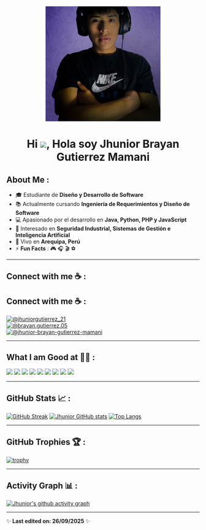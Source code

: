 <div align="center" width="50">
    <img alt="Jhunior" src="./assets/Jhunior.png" width="300"/>
</div>

<h1 align="center">Hi <img src="https://media.giphy.com/media/hvRJCLFzcasrR4ia7z/giphy.gif" width="35">, Hola soy Jhunior Brayan Gutierrez Mamani</h1>



## About Me :

- 🎓 Estudiante de **Diseño y Desarrollo de Software**  
- 📚 Actualmente cursando **Ingeniería de Requerimientos y Diseño de Software**  
- 💻 Apasionado por el desarrollo en **Java, Python, PHP y JavaScript**  
- 🌱 Interesado en **Seguridad Industrial, Sistemas de Gestión e Inteligencia Artificial**  
- 🏡 Vivo en **Arequipa, Perú**  
- ⚡ **Fun Facts** : 🎮 🎧 🎬 ⚽

---

## Connect with me ☕ :

## Connect with me ☕ :

[![@jhuniorgutierrez_21](https://img.icons8.com/fluency/48/000000/instagram-new.png "@jhuniorgutierrez_21")](https://www.instagram.com/jhuniorgutierrez_21/)  
[![@brayan.gutierrez.05](https://img.icons8.com/fluency/48/000000/facebook.png "@brayan.gutierrez.05")](https://www.facebook.com/brayan.gutierrez.05?locale=es_LA)  
[![@jhunior-brayan-gutierrez-mamani](https://img.icons8.com/fluency/48/000000/linkedin.png "@jhunior-brayan-gutierrez-mamani")](https://www.linkedin.com/in/jhunior-brayan-gutierrez-mamani/)


---

## What I am Good at 🧑‍💻 :

<img src="https://img.icons8.com/color/48/000000/html-5--v1.png"/> 
<img src="https://img.icons8.com/color/48/000000/css3.png"/> 
<img src="https://img.icons8.com/color/48/000000/javascript--v1.png"/> 
<img src="https://img.icons8.com/color/48/000000/java-coffee-cup-logo--v1.png"/> 
<img src="https://img.icons8.com/officel/48/000000/php-logo.png"/> 
<img src="https://img.icons8.com/color/48/000000/python--v1.png"/> 

<img src="https://img.icons8.com/color/48/000000/mysql-logo.png"/> 
<img src="https://img.icons8.com/color/48/000000/mongodb.png"/> 
<img src="https://img.icons8.com/color/48/000000/firebase.png"/> 

---

## GitHub Stats 📈 :

[![GitHub Streak](https://github-readme-streak-stats.herokuapp.com?user=jhuniorGutierrezm&theme=algolia&date_format=M%20j%5B%2C%20Y%5D)](https://git.io/streak-stats) 
[![Jhunior GitHub stats](https://github-readme-stats.vercel.app/api?username=jhuniorGutierrezm&theme=algolia)](https://github.com/jhuniorGutierrezm/github-readme-stats) 
[![Top Langs](https://github-readme-stats.vercel.app/api/top-langs/?username=jhuniorGutierrezm&theme=algolia)](https://github.com/jhuniorGutierrezm/github-readme-stats)

---

## GitHub Trophies 🏆 :

[![trophy](https://github-profile-trophy.vercel.app/?username=jhuniorGutierrezm&theme=algolia)](https://github.com/jhuniorGutierrezm/github-profile-trophy)

---

## Activity Graph 📊 :

[![Jhunior's github activity graph](https://github-readme-activity-graph.vercel.app/graph?username=jhuniorGutierrezm&bg_color=000&color=fff&line=00E676&point=fff&hide_border=true)](https://github.com/ashutosh00710/github-readme-activity-graph)

---

✨ **Last edited on: 26/09/2025** ✨
